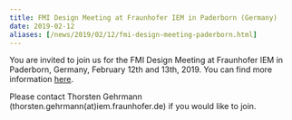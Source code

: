 ```yaml
---
title: FMI Design Meeting at Fraunhofer IEM in Paderborn (Germany)
date: 2019-02-12
aliases: [/news/2019/02/12/fmi-design-meeting-paderborn.html]
---
```


You are invited to join us for the FMI Design Meeting at Fraunhofer IEM in Paderborn, Germany, February 12th and 13th, 2019.
You can find more information [here](https://svn.fmi-standard.org/fmi/branches/public/docs/DesignMeetings/Einladung_FMI_Design-Meeting.pdf).

Please contact Thorsten Gehrmann (thorsten.gehrmann(at)iem.fraunhofer.de) if you would like to join.
